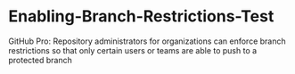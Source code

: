 # Enabling-Branch-Restrictions-Test
GitHub Pro:
Repository administrators for organizations can enforce branch restrictions so that only certain users or teams are able to push to a protected branch
